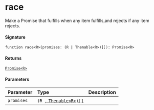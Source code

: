 # race<R>

Make a Promise that fulfills when any item fulfills,and rejects if any item rejects.

#### Signature
`function race<R>(promises: (R | Thenable<R>)[]): Promise<R>`

#### Returns
[`Promise<R>`](Promise.md)

#### Parameters


| Parameter	   | Type    | Description |
|:-------------|:---------------|:------------|
| `promises`    | `(R `,[` Thenable<R>)[]`](Thenable.md) |  |

